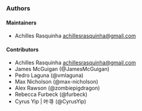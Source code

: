 ### Authors

#### Maintainers

* Achilles Rasquinha <achillesrasquinha@gmail.com>

#### Contributors

* Achilles Rasquinha <achillesrasquinha@gmail.com>
* James McGuigan (@JamesMcGuigan)
* Pedro Laguna (@vmlaguna)
* Max Nicholson (@max-nicholson)
* Alex Rawson (@zombiepigdragon)
* Rebecca Furbeck (@furbeck)
* Cyrus Yip | 叶寻 (@CyrusYip)
